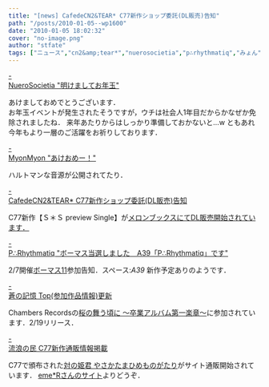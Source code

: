 ```yaml
---
title: "[news] CafedeCN2&TEAR* C77新作ショップ委託(DL販売)告知"
path: "/posts/2010-01-05--wp1600"
date: "2010-01-05 18:02:32"
cover: "no-image.png"
author: "stfate"
tags: ["ニュース","cn2&amp;tear*","nuerosocietia","p∴rhythmatiq","みょん","流浪の民","癒月"]
---
```


<style type="text/css">
<!--
p {white-space: pre-wrap};
-->
</style>

<a class="topics" href="http://nuerosocietia.com/" target="_blank">- NueroSocietia "明けましてお年玉"</a>
<div class="news">あけましておめでとうございます．
<div id="talk">お年玉イベントが発生されたそうですが，ウチは社会人1年目だからかなぜか免除されましたね．
来年あたりからはしっかり準備しておかないと…w
ともあれ今年もより一層のご活躍をお祈りしております．</div></div>

<a class="topics" href="http://www.myonmyon.com/" target="_blank">- MyonMyon "あけおめー！"</a>
<div class="news">ハルトマンな音源が公開されてたり．</div>

<a class="topics" href="http://mure.sakura.ne.jp/cn2/ohanamibanzai.htm" target="_blank">- CafedeCN2&TEAR* C77新作ショップ委託(DL販売)告知</a>
<div class="news">C77新作【Ｓ＊Ｓ preview Single】が<a href="http://www.melonbooks.com/item/goods/id_goods/IT0000127551">メロンブックスにてDL販売開始されています．</a></div>

<a class="topics" href="http://prq.blog44.fc2.com/" target="_blank">- P∴Rhythmatiq "ボーマス当選しました　A39「P∴Rhythmatiq」です"</a>
<div class="news">2/7開催<a href="http://ketto.com/tvm/">ボーマス11</a>参加告知．スペース:<em>A39</em>
新作予定ありのようです．</div>

<a class="topics" href="http://aonokioku.sakura.ne.jp/" target="_blank">- 蒼の記憶 Top(参加作品情報)更新</a>
<div class="news">Chambers Recordsの<a href="http://www.chambers.co.jp/sdcr0029.htm">桜の舞う頃に ～卒業アルバム第一楽章～</a>に参加されています．2/19リリース．</div>

<a class="topics" href="http://www5.ocn.ne.jp/~rulotami/" target="_blank">- 流浪の民 C77新作通販情報掲載</a>
<div class="news">C77で頒布された<a href="http://www.kurokawaan.com/attic/tamahime/">対の姫君 やさかたまひめものがたり</a>がサイト通販開始されています．
<a href="http://catv.joso.wakwak.com/~fullmoon/index.html">eme*Rさんのサイト</a>よりどうぞ．</div>